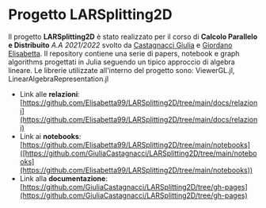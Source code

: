 # Progetto LARSplitting2D

Il progetto **LARSplitting2D** è stato realizzato per il corso di **Calcolo Parallelo e Distribuito** *A.A 2021/2022* svolto da [Castagnacci Giulia](https://github.com/GiuliaCastagnacci) e [Giordano Elisabetta](https://github.com/Elisabetta99). Il repository contiene una serie di papers, notebook e graph algorithms progettati in Julia seguendo un tipico approccio di algebra lineare. Le librerie utilizzate all'interno del progetto sono: ViewerGL.jl, LinearAlgebraRepresentation.jl

* Link alle **relazioni**: [https://github.com/Elisabetta99/LARSplitting2D/tree/main/docs/relazioni](https://github.com/Elisabetta99/LARSplitting2D/tree/main/docs/relazioni)
* Link ai **notebooks**: [https://github.com/Elisabetta99/LARSplitting2D/tree/main/notebooks]([https://github.com/GiuliaCastagnacci/LARSplitting2D/tree/main/notebooks](https://github.com/Elisabetta99/LARSplitting2D/tree/main/notebooks))
* Link alla **documentazione**: [https://github.com/GiuliaCastagnacci/LARSplitting2D/tree/gh-pages](https://github.com/GiuliaCastagnacci/LARSplitting2D/tree/gh-pages)


